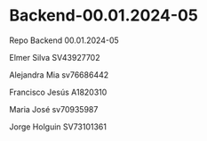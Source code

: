# Backend-00.01.2024-05
Repo Backend 00.01.2024-05

Elmer Silva SV43927702


Alejandra Mia sv76686442




Francisco Jesús A1820310

Maria José sv70935987

Jorge Holguin SV73101361




